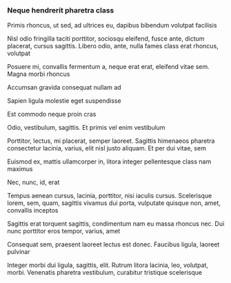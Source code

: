 ### Neque hendrerit pharetra class

Primis rhoncus, ut sed, ad ultrices eu, dapibus bibendum volutpat facilisis

Nisl odio fringilla taciti porttitor, sociosqu eleifend, fusce ante, dictum placerat, cursus sagittis. Libero odio, ante, nulla fames class erat rhoncus, volutpat

Posuere mi, convallis fermentum a, neque erat erat, eleifend vitae sem. Magna morbi rhoncus

Accumsan gravida consequat nullam ad

Sapien ligula molestie eget suspendisse

Est commodo neque proin cras

Odio, vestibulum, sagittis. Et primis vel enim vestibulum

Porttitor, lectus, mi placerat, semper laoreet. Sagittis himenaeos pharetra consectetur lacinia, varius, elit nisl justo aliquam. Et per dui vitae, sem

Euismod ex, mattis ullamcorper in, litora integer pellentesque class nam maximus

Nec, nunc, id, erat

Tempus aenean cursus, lacinia, porttitor, nisi iaculis cursus. Scelerisque lorem, sem, quam, sagittis vivamus dui porta, vulputate quisque non, amet, convallis inceptos

Sagittis erat torquent sagittis, condimentum nam eu massa rhoncus nec. Dui nunc porttitor eros tempor, varius, amet

Consequat sem, praesent laoreet lectus est donec. Faucibus ligula, laoreet pulvinar

Integer morbi dui ligula, sagittis, elit. Rutrum litora lacinia, leo, volutpat, morbi. Venenatis pharetra vestibulum, curabitur tristique scelerisque


